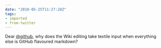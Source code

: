 ```yaml
---
date: "2010-05-25T11:27:20Z"
tags:
- imported
- from-twitter
---
```

Dear [@github](https://twitter.com/github), why does the Wiki editing take textile input when everything else is GitHub flavoured markdown?
